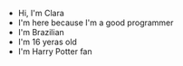 - Hi, I'm Clara
- I'm here because I'm a good programmer
- I'm Brazilian
- I'm 16 yeras old
- I'm Harry Potter fan 

<!---
clarinhamioto/clarinhamioto is a ✨ special ✨ repository because its `README.md` (this file) appears on your GitHub profile.
You can click the Preview link to take a look at your changes.
--->
